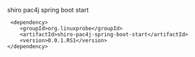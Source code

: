 shiro pac4j spring boot start
```
 <dependency>
    <groupId>org.linuxprobe</groupId>
    <artifactId>shiro-pac4j-spring-boot-start</artifactId>
    <version>0.0.1.RS1</version>
</dependency>
```